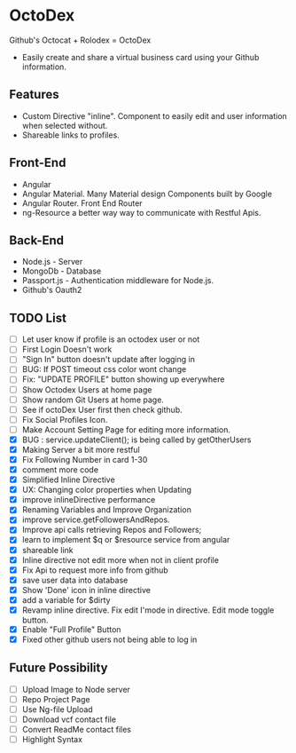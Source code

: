 # OctoDex
Github's Octocat + Rolodex = OctoDex
* Easily create and share a virtual business card using your Github information.

## Features
* Custom Directive "inline". Component to easily edit and user information when selected without.
* Shareable links to profiles.

## Front-End
* Angular 
* Angular Material. Many Material design Components built by Google
* Angular Router. Front End Router
* ng-Resource a better way way to communicate with Restful Apis.

## Back-End 
* Node.js - Server
* MongoDb - Database
* Passport.js -  Authentication middleware for Node.js.
* Github's Oauth2

## TODO List
- [ ] Let user know if profile is an octodex user or not
- [ ] First Login Doesn't work
- [ ] "Sign In" button doesn't update after logging in
- [ ] BUG: If POST timeout css color wont change
- [ ] Fix: "UPDATE PROFILE" button showing up everywhere
- [ ] Show Octodex Users at home page
- [ ] Show random Git Users at home page.
- [ ] See if octoDex User first then check github.
- [ ] Fix Social Profiles Icon.
- [ ] Make Account Setting Page for editing more information.
- [x] BUG : service.updateClient(); is being called by getOtherUsers
- [x] Making Server a bit more restful
- [x] Fix Following Number in card 1-30
- [x] comment more code
- [x] Simplified Inline Directive
- [x] UX: Changing color properties when Updating
- [x] improve inlineDirective performance
- [x] Renaming Variables and Improve Organization
- [x] improve service.getFollowersAndRepos.
- [x] Improve api calls retrieving Repos and Followers;
- [x] learn to implement $q or $resource service from angular
- [X] shareable link
- [x] Inline directive not edit more when not in client profile
- [X] Fix Api to request more info from github
- [X] save user data into database
- [X] Show 'Done' icon in inline directive
- [X] add a variable for $dirty 
- [x] Revamp inline directive. Fix edit I'mode in directive. Edit mode toggle button.
- [x] Enable "Full Profile" Button
- [x] Fixed other github users not being able to log in

## Future Possibility
- [ ] Upload Image to Node server
- [ ] Repo Project Page 
- [ ] Use Ng-file Upload
- [ ] Download vcf contact file
- [ ] Convert ReadMe contact files
- [ ] Highlight Syntax
